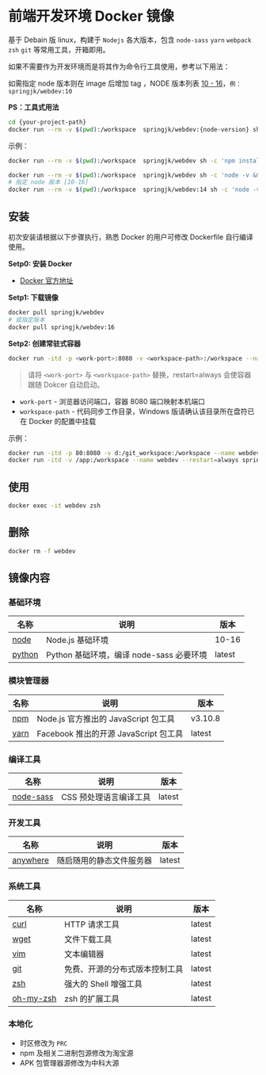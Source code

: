 # 前端开发环境 Docker 镜像
基于 Debain 版 linux，构建于 `Nodejs` 各大版本，包含  `node-sass` `yarn` `webpack` `zsh` `git` 等常用工具，开箱即用。


如果不需要作为开发环境而是将其作为命令行工具使用，参考以下用法：


 如需指定 node 版本则在 image 后增加 tag ，NODE 版本列表 [10 - 16](https://hub.docker.com/r/springjk/webdev/tags?page=1&ordering=last_updated)，`例：springjk/webdev:10`

**PS：工具式用法**


```bash
cd {your-project-path}
docker run --rm -v $(pwd):/workspace  springjk/webdev:{node-version} sh -c {your-command}
```

示例：

```bash
docker run --rm -v $(pwd):/workspace  springjk/webdev sh -c 'npm install';

docker run --rm -v $(pwd):/workspace  springjk/webdev sh -c 'node -v && yarn install && yarn run build';
# 指定 node 版本 [10-16]
docker run --rm -v $(pwd):/workspace  springjk/webdev:14 sh -c 'node -v && yarn install && yarn run build';
```

## 安装
初次安装请根据以下步骤执行，熟悉 Docker 的用户可修改 Dockerfile 自行编译使用。

**Setp0: 安装 Docker**

* [Docker 官方地址](https://www.docker.com/products/overview)

**Setp1: 下载镜像**

```bash
docker pull springjk/webdev
# 或指定版本
docker pull springjk/webdev:16
```

**Setp2: 创建常驻式容器**

```bash
docker run -itd -p <work-port>:8080 -v <workspace-path>:/workspace --name webdev --restart always springjk/webdev
```

> 请将 `<work-port>` 与 `<workspace-path>` 替换，restart=always 会使容器跟随 Dokcer 自动启动。

* `work-port` - 浏览器访问端口，容器 8080 端口映射本机端口
* `workspace-path` - 代码同步工作目录，Windows 版请确认该目录所在盘符已在 Docker 的配置中挂载

示例：

```bash
docker run -itd -p 80:8080 -v d:/git_workspace:/workspace --name webdev --restart=always springjk/webdev
docker run -itd -v /app:/workspace --name webdev --restart=always springjk/webdev

```

## 使用

```bash
docker exec -it webdev zsh
```

## 删除

```bash
docker rm -f webdev
```

## 镜像内容

### 基础环境

| 名称 | 说明 | 版本 |
| --- | --- | --- |
| [node](http://www.npmjs.com) | Node.js 基础环境 | 10-16 |
| [python](https://www.python.org) | Python 基础环境，编译 node-sass 必要环境 | latest |

### 模块管理器

| 名称 | 说明 | 版本 |
| --- | --- | --- |
| [npm](http://www.npmjs.com) | Node.js 官方推出的 JavaScript 包工具 | v3.10.8 |
| [yarn](https://yarnpkg.com) | Facebook 推出的开源 JavaScript 包工具 | latest |


### 编译工具

| 名称 | 说明 | 版本 |
| --- | --- | --- |
| [node-sass](https://www.npmjs.com/package/node-sas) | CSS 预处理语言编译工具 | latest |


### 开发工具

| 名称 | 说明 | 版本 |
| --- | --- | --- |
| [anywhere](https://www.npmjs.com/package/anywhere) | 随启随用的静态文件服务器 | latest |

### 系统工具

| 名称 | 说明 | 版本 |
| --- | --- | --- |
| [curl](https://curl.haxx.se) | HTTP 请求工具 | latest |
| [wget](http://www.gnu.org/software/wget/wget.html) | 文件下载工具 | latest |
| [vim](http://www.vim.org) | 文本编辑器 | latest |
| [git](https://git-scm.com) | 免费、开源的分布式版本控制工具 | latest |
| [zsh](http://www.zsh.org) | 强大的 Shell 增强工具 | latest |
| [oh-my-zsh](http://ohmyz.sh) | zsh 的扩展工具 | latest |

### 本地化

* 时区修改为 `PRC`
* npm 及相关二进制包源修改为淘宝源
* APK 包管理器源修改为中科大源
